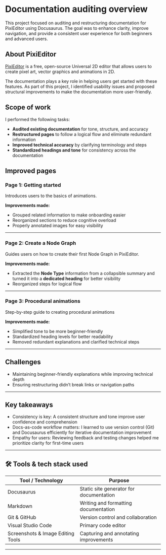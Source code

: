 # Documentation auditing overview 
This project focused on auditing and restructuring documentation for PixiEditor using Docusaurus. The goal was to enhance clarity, improve navigation, and provide a consistent user experience for both beginners and advanced users.

## About PixiEditor
[PixiEditor](https://pixieditor.net) is a free, open-source Universal 2D editor that allows users to create pixel art, vector graphics and animations in 2D.  

The documentation plays a key role in helping users get started with these features. As part of this project, I identified usability issues and proposed structural improvements to make the documentation more user-friendly.  

## Scope of work

I performed the following tasks:  
- **Audited existing documentation** for tone, structure, and accuracy
- **Restructured pages** to follow a logical flow and eliminate redundant information
- **Improved technical accuracy** by clarifying terminology and steps
- **Standardized headings and tone** for consistency across the documentation

## Improved pages
### Page 1: Getting started 
Introduces users to the basics of animations.  

**Improvements made:**  
- Grouped related information to make onboarding easier
- Reorganized sections to reduce cognitive overload
- Properly annotated images for easy visibility

---

### Page 2: Create a Node Graph
Guides users on how to create their first Node Graph in PixiEditor.  

**Improvements made:**
- Extracted the **Node Type** information from a collapsible summary and turned it into a **dedicated heading** for better visibility
- Reorganized steps for logical flow
   
---

### Page 3: Procedural animations
Step-by-step guide to creating procedural animations  

**Improvements made:**
- Simplified tone to be more beginner-friendly
- Standardized heading levels for better readability
- Removed redundant explanations and clarified technical steps
   
---

## Challenges
- Maintaining beginner-friendly explanations while improving technical depth
- Ensuring restructuring didn’t break links or navigation paths

---
## Key takeaways
- Consistency is key: A consistent structure and tone improve user confidence and comprehension
- Docs-as-code workflow matters: I learned to use version control (Git) and Docusaurus efficiently for iterative documentation improvement
- Empathy for users: Reviewing feedback and testing changes helped me prioritize clarity for first-time users

---

## 🛠 Tools & tech stack used
| Tool / Technology | Purpose |
|-------------------|---------|
| Docusaurus | Static site generator for documentation |
| Markdown | Writing and formatting documentation |
| Git & GitHub | Version control and collaboration |
| Visual Studio Code | Primary code editor |
| Screenshots & Image Editing Tools | Capturing and annotating improvements |

---


